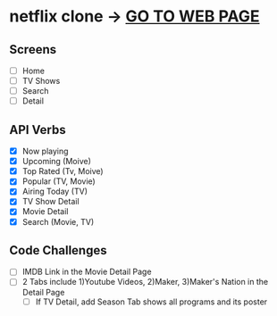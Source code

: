 # netflix clone -> [GO TO WEB PAGE](https://sounmind-netflix-clone.netlify.app/)

## Screens

- [ ] Home
- [ ] TV Shows
- [ ] Search
- [ ] Detail

## API Verbs

- [x] Now playing
- [x] Upcoming (Moive)
- [x] Top Rated (Tv, Moive)
- [x] Popular (TV, Movie)
- [x] Airing Today (TV)
- [x] TV Show Detail
- [x] Movie Detail
- [x] Search (Movie, TV)

## Code Challenges

- [ ] IMDB Link in the Movie Detail Page
- [ ] 2 Tabs include 1)Youtube Videos, 2)Maker, 3)Maker's Nation in the Detail Page
  - [ ] If TV Detail, add Season Tab shows all programs and its poster